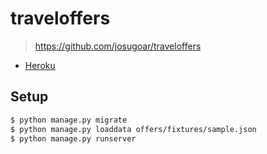 # traveloffers

> https://github.com/josugoar/traveloffers

* [Heroku](https://traveloffers-6efd42e27d46.herokuapp.com/)

## Setup

```sh
$ python manage.py migrate
$ python manage.py loaddata offers/fixtures/sample.json
$ python manage.py runserver
```
